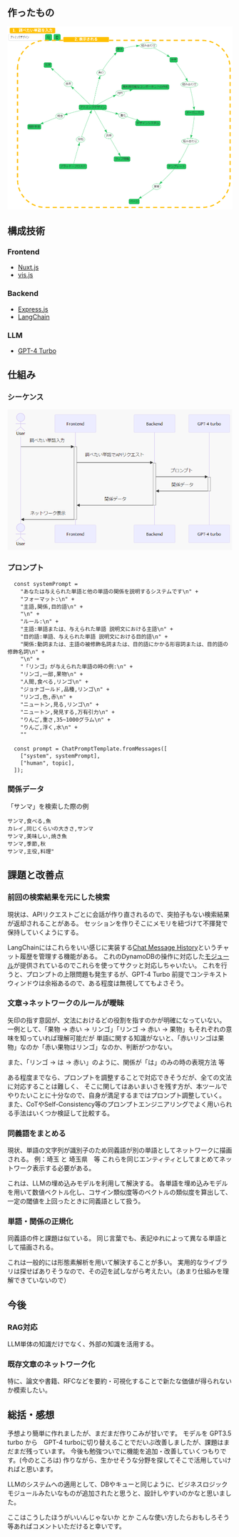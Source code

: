 ## 作ったもの

![作ったもの.png](作ったもの.png)

## 構成技術

### Frontend

- [Nuxt.js](https://nuxt.com/)
- [vis.js](https://visjs.org/)

### Backend

- [Express.js](https://expressjs.com/ja/)
- [LangChain](https://www.langchain.com/)

### LLM

- [GPT-4 Turbo](https://platform.openai.com/docs/models/gpt-4-and-gpt-4-turbo)

## 仕組み

### シーケンス

![シーケンス.png](シーケンス.png)

### プロンプト

```
  const systemPrompt =
    "あなたは与えられた単語と他の単語の関係を説明するシステムです\n" +
    "フォーマット:\n" +
    "主語,関係,目的語\n" +
    "\n" +
    "ルール:\n" +
    "主語:単語または、与えられた単語 説明文における主語\n" +
    "目的語:単語、与えられた単語 説明文における目的語\n" +
    "関係:動詞または、主語の被修飾名詞または、目的語にかかる形容詞または、目的語の修飾名詞\n" +
    "\n" +
    "「リンゴ」が与えられた単語の時の例:\n" +
    "リンゴ,一部,果物\n" +
    "人間,食べる,リンゴ\n" +
    "ジョナゴールド,品種,リンゴ\n" +
    "リンゴ,色,赤\n" +
    "ニュートン,見る,リンゴ\n" +
    "ニュートン,発見する,万有引力\n" +
    "りんご,重さ,35~1000グラム\n" +
    "りんご,浮く,水\n" +
    ""

  const prompt = ChatPromptTemplate.fromMessages([
    ["system", systemPrompt],
    ["human", topic],
  ]);
```

### 関係データ

「サンマ」を検索した際の例

```
サンマ,食べる,魚
カレイ,同じくらいの大きさ,サンマ
サンマ,美味しい,焼き魚
サンマ,季節,秋
サンマ,主役,料理"
```

## 課題と改善点

### 前回の検索結果を元にした検索

現状は、APIリクエストごとに会話が作り直されるので、突拍子もない検索結果が返却されることがある。
セッションを作りそこにメモリを紐づけて不揮発で保持していくようにする。

LangChainにはこれらをいい感じに実装する[Chat Message History](https://python.langchain.com/docs/modules/memory/chat_messages/)というチャット履歴を管理する機能がある。
これのDynamoDBの操作に対応した[モジュール](https://python.langchain.com/docs/integrations/memory/aws_dynamodb#dynamodbchatmessagehistory)が提供されているのでこれらを使ってサクッと対応しちゃいたい。
これを行うと、プロンプトの上限問題も発生するが、GPT-4 Turbo 前提でコンテキストウィンドウは余裕あるので、ある程度は無視しててもよさそう。

### 文章->ネットワークのルールが曖昧

矢印の指す意図が、文法におけるどの役割を指すのかが明確になっていない。
一例として、「果物 -> 赤い -> リンゴ」「リンゴ -> 赤い -> 果物」もそれぞれの意味を知っていれば理解可能だが
単語に関する知識がないと、「赤いリンゴは果物」なのか「赤い果物はリンゴ」なのか、判断がつかない。

また、「リンゴ -> は -> 赤い」のように、関係が「は」のみの時の表現方法 等

ある程度までなら、プロンプトを調整することで対応できそうだが、全ての文法に対応することは難しく、
そこに関してはあいまいさを残す方が、本ツールでやりたいことに十分なので、自身が満足するまではプロンプト調整していく。
また、CoTやSelf-Consistency等のプロンプトエンジニアリングでよく用いられる手法はいくつか検証して比較する。

### 同義語をまとめる

現状、単語の文字列が識別子のため同義語が別の単語としてネットワークに描画される。
例：埼玉 と 埼玉県　等
これらを同じエンティティとしてまとめてネットワーク表示する必要がある。

これは、LLMの埋め込みモデルを利用して解決する。
各単語を埋め込みモデルを用いて数値ベクトル化し、コサイン類似度等のベクトルの類似度を算出して、
一定の閾値を上回ったときに同義語として扱う。

### 単語・関係の正規化

同義語の件と課題は似ている。
同じ言葉でも、表記ゆれによって異なる単語として描画される。

これは一般的には形態素解析を用いて解決することが多い。
実用的なライブラリは探せばありそうなので、その辺を試しながら考えたい。（あまり仕組みを理解できていないので）

## 今後

### RAG対応

LLM単体の知識だけでなく、外部の知識を活用する。

### 既存文章のネットワーク化

特に、論文や書籍、RFCなどを要約・可視化することで新たな価値が得られないか模索したい。

## 総括・感想

予想より簡単に作れましたが、まだまだ作りこみが甘いです。
モデルを GPT3.5 turbo から　GPT-4 turboに切り替えることでだいぶ改善しましたが、課題はまだまだ残っています。
今後も勉強ついでに機能を追加・改善していくつもりです。(今のところは)
作りながら、生かせそうな分野を探してそこで活用していければと思います。

LLMのシステムへの適用として、DBやキューと同じように、ビジネスロジックモジュールみたいなものが追加されたと思うと、設計しやすいのかなと思いました。

ここはこうしたほうがいいんじゃないか とか こんな使い方したらおもしろそう 等あればコメントいただけると幸いです。
